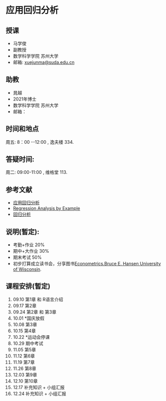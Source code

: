 # 应用回归分析
## 授课
- 马学俊
- 副教授 
- 数学科学学院  苏州大学
- 邮箱: xuejunma@suda.edu.cn
## 助教
- 晁越
- 2021年博士
- 数学科学学院  苏州大学
- 邮箱： 
## 时间和地点
周五: 8：00 --12:00 , 逸夫楼 334.
## 答疑时间: 
周二: 09:00-11:00 , 维格堂 113.
## 参考文献
- [应用回归分析](https://item.jd.com/12663576.html)
- 	[Regression Analysis by Example](http://www1.aucegypt.edu/faculty/hadi/RABE5/)
- [回归分析](https://item.jd.com/11197339.html)
## 说明(暂定):
- 考勤+作业 20%
- 期中+大作业 30%
- 期末考试 50%
- 初步打算成立读书会，分享图书[Econometrics.Bruce E. Hansen University of Wisconsin](https://www.ssc.wisc.edu/~bhansen/econometrics/).
## 课程安排(暂定)
1. 09.10 第1章 和 R语言介绍
2. 09.17 第2章 
3. 09.24 第2章 和  第3章
4. 10.01  *国庆放假  
5. 10.08 第3章
6. 10.15  第4章
7. 10.22  *运动会停课
8. 10.29  期中考试
9. 11.05  第5章
10. 11.12  第6章
11. 11.19  第7章
12. 11.26  第8章
13. 12.03   第9章 
14. 12.10  第10章
15. 12.17  补充知识 + 小组汇报
16.  12.24  补充知识 + 小组汇报



